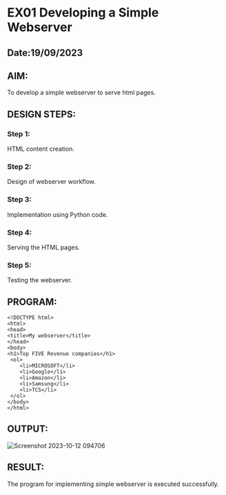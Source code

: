 # EX01 Developing a Simple Webserver
## Date:19/09/2023

## AIM:
To develop a simple webserver to serve html pages.

## DESIGN STEPS:
### Step 1: 
HTML content creation.

### Step 2:
Design of webserver workflow.

### Step 3:
Implementation using Python code.

### Step 4:
Serving the HTML pages.

### Step 5:
Testing the webserver.

## PROGRAM:
```
<!DOCTYPE html>
<html>
<head>
<title>My webserver</title>
</head>
<body>
<h1>Top FIVE Revenue companies</h1>
 <ol>
    <li>MICROSOFT</li>
    <li>Google</li>
    <li>Amazon</li>
    <li>Samsung</li>
    <li>TCS</li>
 </ol>
</body>
</html>
```

## OUTPUT:
![Screenshot 2023-10-12 094706](https://github.com/Madhan213/simplewebserver/assets/130206230/fc15466a-08a8-44ca-83f6-4d814d36e224)


## RESULT:
The program for implementing simple webserver is executed successfully.
